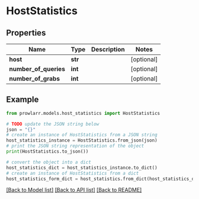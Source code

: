 # HostStatistics


## Properties

Name | Type | Description | Notes
------------ | ------------- | ------------- | -------------
**host** | **str** |  | [optional] 
**number_of_queries** | **int** |  | [optional] 
**number_of_grabs** | **int** |  | [optional] 

## Example

```python
from prowlarr.models.host_statistics import HostStatistics

# TODO update the JSON string below
json = "{}"
# create an instance of HostStatistics from a JSON string
host_statistics_instance = HostStatistics.from_json(json)
# print the JSON string representation of the object
print(HostStatistics.to_json())

# convert the object into a dict
host_statistics_dict = host_statistics_instance.to_dict()
# create an instance of HostStatistics from a dict
host_statistics_form_dict = host_statistics.from_dict(host_statistics_dict)
```
[[Back to Model list]](../README.md#documentation-for-models) [[Back to API list]](../README.md#documentation-for-api-endpoints) [[Back to README]](../README.md)


